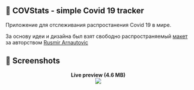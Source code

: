 ## 📌  COVStats - simple Covid 19 tracker

Приложение для отслеживания распростанения Covid 19 в мире.

За основу идеи и дизайна был взят свободно распространяемый [макет](https://www.figma.com/community/file/824267725540451043) за авторством [Rusmir Arnautovic](https://dribbble.com/ideaisall)


## 📸 Screenshots

<p align="center">
  <strong>Live preview (4.6 MB)</strong> <br />
  <img src="https://user-images.githubusercontent.com/18668589/96377544-8c2d4900-1186-11eb-8225-94afac84119f.gif" />
</p>


